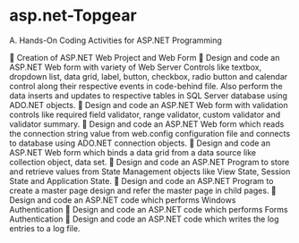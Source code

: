 # asp.net-Topgear
A.	Hands-On Coding Activities for ASP.NET Programming

	Creation of ASP.NET Web Project and Web Form
	Design and code an ASP.NET Web form with variety of Web Server Controls like textbox, dropdown list, data grid, label, button, checkbox, radio button and calendar control along their respective events in code-behind file. Also perform the data inserts and updates to respective tables in SQL Server database using ADO.NET objects.
	Design and code an ASP.NET Web form with validation controls like required field validator, range validator, custom validator and validator summary.
	Design and code an ASP.NET Web form which reads the connection string value from web.config configuration file and connects to database using ADO.NET connection objects.
	Design and code an ASP.NET Web form which binds a data grid from a data source like collection object, data set. 
	Design and code an ASP.NET Program to store and retrieve values from State Management objects like View State, Session State and Application State.
	Design and code an ASP.NET Program to create a master page design and refer the master page in child pages.
	Design and code an ASP.NET code which performs Windows Authentication 
	Design and code an ASP.NET code which performs Forms Authentication 
	Design and code an ASP.NET code which writes the log entries to a log file. 
